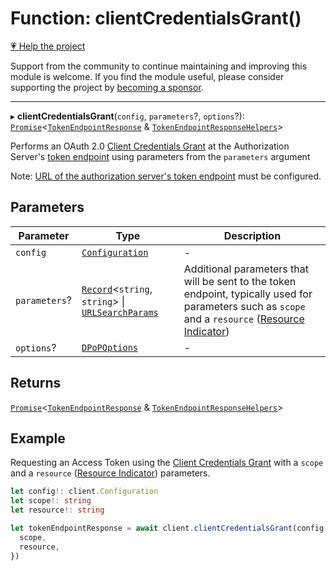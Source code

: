 # Function: clientCredentialsGrant()

[💗 Help the project](https://github.com/sponsors/panva)

Support from the community to continue maintaining and improving this module is welcome. If you find the module useful, please consider supporting the project by [becoming a sponsor](https://github.com/sponsors/panva).

***

▸ **clientCredentialsGrant**(`config`, `parameters`?, `options`?): [`Promise`](https://developer.mozilla.org/docs/Web/JavaScript/Reference/Global_Objects/Promise)\<[`TokenEndpointResponse`](../interfaces/TokenEndpointResponse.md) & [`TokenEndpointResponseHelpers`](../interfaces/TokenEndpointResponseHelpers.md)\>

Performs an OAuth 2.0 [Client Credentials Grant](https://datatracker.ietf.org/doc/html/rfc6749#section-4.4) at the Authorization
Server's [token endpoint](../interfaces/ServerMetadata.md#token_endpoint) using parameters
from the `parameters` argument

Note:
[URL of the authorization server's token endpoint](../interfaces/ServerMetadata.md#token_endpoint)
must be configured.

## Parameters

| Parameter | Type | Description |
| ------ | ------ | ------ |
| `config` | [`Configuration`](../classes/Configuration.md) | - |
| `parameters`? | [`Record`](https://www.typescriptlang.org/docs/handbook/utility-types.html#recordkeys-type)\<`string`, `string`\> \| [`URLSearchParams`](https://developer.mozilla.org/docs/Web/API/URLSearchParams) | Additional parameters that will be sent to the token endpoint, typically used for parameters such as `scope` and a `resource` ([Resource Indicator](https://www.rfc-editor.org/rfc/rfc8707)) |
| `options`? | [`DPoPOptions`](../interfaces/DPoPOptions.md) | - |

## Returns

[`Promise`](https://developer.mozilla.org/docs/Web/JavaScript/Reference/Global_Objects/Promise)\<[`TokenEndpointResponse`](../interfaces/TokenEndpointResponse.md) & [`TokenEndpointResponseHelpers`](../interfaces/TokenEndpointResponseHelpers.md)\>

## Example

Requesting an Access Token using the [Client Credentials Grant](https://datatracker.ietf.org/doc/html/rfc6749#section-4.4) with
a `scope` and a `resource` ([Resource Indicator](https://www.rfc-editor.org/rfc/rfc8707))
parameters.

```ts
let config!: client.Configuration
let scope!: string
let resource!: string

let tokenEndpointResponse = await client.clientCredentialsGrant(config, {
  scope,
  resource,
})
```
